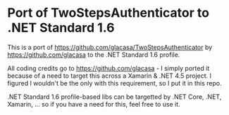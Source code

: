 # Port of TwoStepsAuthenticator to .NET Standard 1.6

This is a port of https://github.com/glacasa/TwoStepsAuthenticator by https://github.com/glacasa to the .NET Standard 1.6 profile. 

All coding credits go to https://github.com/glacasa - I simply ported it because of a need to target this across a Xamarin & .NET 4.5 project. I figured I wouldn't be the only with this requirement, so I put it in this repo.  

.NET Standard 1.6 profile-based libs can be targetted by .NET Core, .NET, Xamarin, ... so if you have a need for this, feel free to use it.
